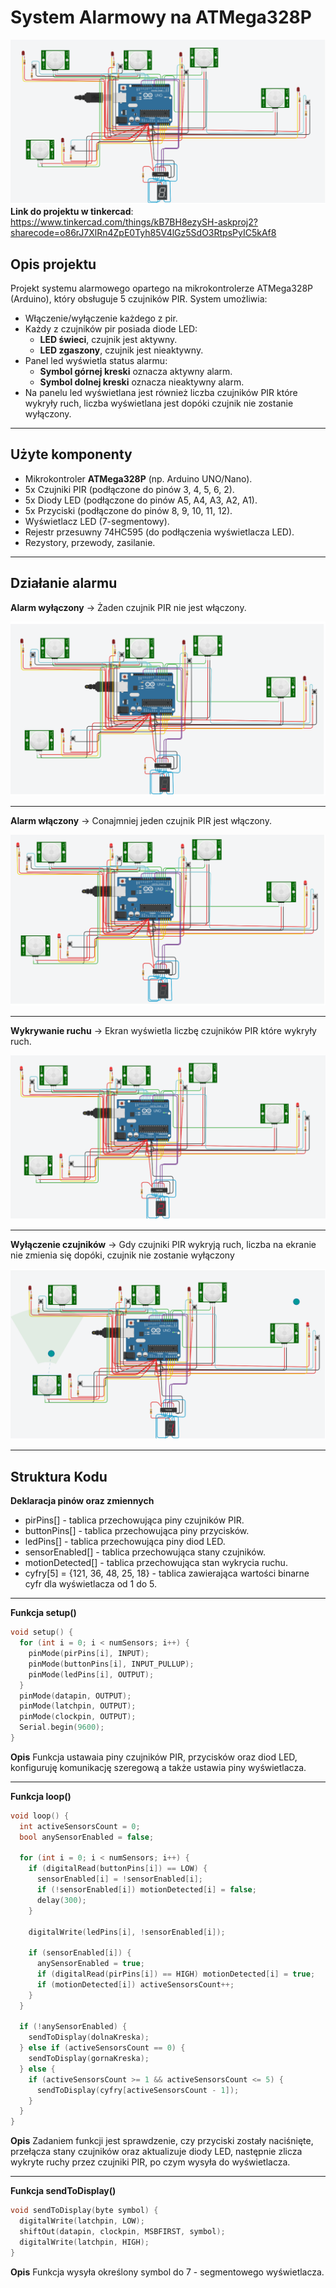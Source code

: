 # System Alarmowy na ATMega328P
![Schemat połączeń](images/schemat.png)
**Link do projektu w tinkercad**: https://www.tinkercad.com/things/kB7BH8ezySH-askproj2?sharecode=o86rJ7XlRn4ZpE0Tyh85V4lGz5SdO3RtpsPyIC5kAf8

## Opis projektu

Projekt systemu alarmowego opartego na mikrokontrolerze ATMega328P (Arduino), który obsługuje 5 czujników PIR. System umożliwia:

- Włączenie/wyłączenie każdego z pir.
- Każdy z czujników pir posiada diode LED:  
  - **LED świeci**, czujnik jest aktywny.  
  - **LED zgaszony**, czujnik  jest nieaktywny.
- Panel led wyświetla status alarmu:  
  - **Symbol górnej kreski** oznacza aktywny alarm.  
  - **Symbol dolnej kreski** oznacza nieaktywny alarm.
- Na panelu led wyświetlana jest również liczba czujników PIR które wykryły ruch, liczba wyświetlana jest dopóki czujnik nie zostanie wyłączony.

---
## Użyte komponenty

- Mikrokontroler **ATMega328P** (np. Arduino UNO/Nano).
- 5x Czujniki PIR (podłączone do pinów 3, 4, 5, 6, 2).
- 5x Diody LED (podłączone do pinów A5, A4, A3, A2, A1).
- 5x Przyciski (podłączone do pinów 8, 9, 10, 11, 12).
- Wyświetlacz LED (7-segmentowy).
- Rejestr przesuwny 74HC595 (do podłączenia wyświetlacza LED).
- Rezystory, przewody, zasilanie.
---
## Działanie alarmu
**Alarm wyłączony** -> Żaden czujnik PIR nie jest włączony.

![Schemat połączeń](images/wyłączony.png)

---
**Alarm włączony** -> Conajmniej jeden czujnik PIR jest włączony.

![Schemat połączeń](images/włączony.png)

---
**Wykrywanie ruchu** -> Ekran wyświetla liczbę czujników PIR które wykryły ruch.

![Schemat połączeń](images/2czuj.png)

---
**Wyłączenie czujników** -> Gdy czujniki PIR wykryją ruch, liczba na ekranie nie zmienia się dopóki, czujnik nie zostanie wyłączony

![Schemat połączeń](images/po1wyłącz.png)

---

## Struktura Kodu
**Deklaracja pinów oraz zmiennych**
- pirPins[] - tablica przechowująca piny czujników PIR.
- buttonPins[] - tablica przechowująca piny przycisków.
- ledPins[] - tablica przechowująca piny diod LED.
- sensorEnabled[] - tablica przechowująca stany czujników.
- motionDetected[] - tablica przechowująca stan wykrycia ruchu.
- cyfry[5] = {121, 36, 48, 25, 18} - tablica zawierająca wartości binarne cyfr dla wyświetlacza od 1 do 5.
---

**Funkcja setup()**

```cpp
void setup() {
  for (int i = 0; i < numSensors; i++) {
    pinMode(pirPins[i], INPUT);
    pinMode(buttonPins[i], INPUT_PULLUP);
    pinMode(ledPins[i], OUTPUT);
  }
  pinMode(datapin, OUTPUT);
  pinMode(latchpin, OUTPUT);
  pinMode(clockpin, OUTPUT);
  Serial.begin(9600);
}
```
**Opis**
Funkcja ustawaia piny czujników PIR, przycisków oraz diod LED, konfiguruję komunikację szeregową a także ustawia piny wyświetlacza.

---
**Funkcja loop()**

```cpp
void loop() {
  int activeSensorsCount = 0;
  bool anySensorEnabled = false;

  for (int i = 0; i < numSensors; i++) {
    if (digitalRead(buttonPins[i]) == LOW) {
      sensorEnabled[i] = !sensorEnabled[i];
      if (!sensorEnabled[i]) motionDetected[i] = false;
      delay(300);
    }

    digitalWrite(ledPins[i], !sensorEnabled[i]);

    if (sensorEnabled[i]) {
      anySensorEnabled = true;
      if (digitalRead(pirPins[i]) == HIGH) motionDetected[i] = true;
      if (motionDetected[i]) activeSensorsCount++;
    }
  }

  if (!anySensorEnabled) {
    sendToDisplay(dolnaKreska);
  } else if (activeSensorsCount == 0) {
    sendToDisplay(gornaKreska);
  } else {
    if (activeSensorsCount >= 1 && activeSensorsCount <= 5) {
      sendToDisplay(cyfry[activeSensorsCount - 1]);
    }
  }
}

```
**Opis**
Zadaniem funkcji jest sprawdzenie, czy przyciski zostały naciśnięte, przełącza stany czujników oraz aktualizuje diody LED, następnie zlicza wykryte ruchy przez czujniki PIR, po czym wysyła do wyświetlacza.

---
**Funkcja sendToDisplay()**

```cpp
void sendToDisplay(byte symbol) {
  digitalWrite(latchpin, LOW);
  shiftOut(datapin, clockpin, MSBFIRST, symbol);
  digitalWrite(latchpin, HIGH);
}
```
**Opis**
Funkcja wysyła określony symbol do 7 - segmentowego wyświetlacza. 

